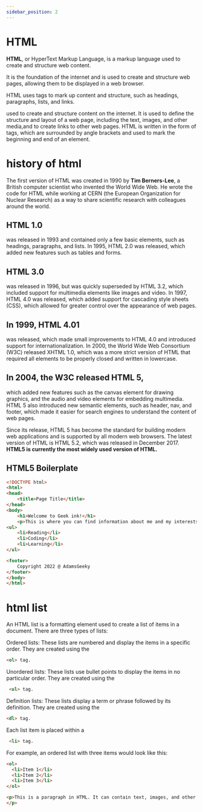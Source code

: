 ```yaml
---
sidebar_position: 2
---
```


# HTML 

**HTML**, or HyperText Markup Language, is a markup language used to create and structure web content. 

It is the foundation of the internet and is used to create and structure web pages, allowing them to be displayed in a web browser. 

HTML uses tags to mark up content and structure, such as headings, paragraphs, lists, and links. 

used to create and structure content on the internet. It is used to define the structure and layout of a web page, including the text, images, and other media,and to create links to other web pages.
HTML is written in the form of tags, which are surrounded by angle brackets and used 
to mark the beginning and end of an element. 

# history of html
The first version of HTML was created in 1990 by **Tim Berners-Lee**, a British computer scientist who invented the World Wide Web. He wrote the code for HTML while working at CERN (the European Organization for Nuclear Research) as a way to share scientific research with colleagues around the world.

## HTML 1.0
was released in 1993 and contained only a few basic elements, such as headings, paragraphs, and lists. In 1995, HTML 2.0 was released, which added new features such as tables and forms.

## HTML 3.0
was released in 1996, but was quickly superseded by HTML 3.2, which included support for multimedia elements like images and video. In 1997, HTML 4.0 was released, which added support for cascading style sheets (CSS), which allowed for greater control over the appearance of web pages.

## In 1999, HTML 4.01
was released, which made small improvements to HTML 4.0 and introduced support for internationalization. In 2000, the World Wide Web Consortium (W3C) released XHTML 1.0, which was a more strict version of HTML that required all elements to be properly closed and written in lowercase.

## In 2004, the W3C released HTML 5,

which added new features such as the canvas element for drawing graphics, and the audio and video elements for embedding multimedia. HTML 5 also introduced new semantic elements, such as header, nav, and footer, which made it easier for search engines to understand the content of web pages.

Since its release, HTML 5 has become the standard for building modern web applications and is supported by all modern web browsers. The latest version of HTML is HTML 5.2, which was released in December 2017.
**HTML5 is currently the most widely used version of HTML.**

## HTML5 Boilerplate

```html
<!DOCTYPE html>
<html>
<head>
	<title>Page Title</title>
</head>
<body>
	<h1>Welcome to Geek ink!</h1>
	<p>This is where you can find information about me and my interests.</p>
<ul>
	<li>Reading</li>
	<li>Coding</li>
	<li>Learning</li>
</ul>

<footer>
	Copyright 2022 @ AdamsGeeky
</footer>
</body>
</html>
```

# html list

An HTML list is a formatting element used to create a list of items in a document. There are three types of lists:

Ordered lists: These lists are numbered and display the items in a specific order. They are created using the 
```html
<ol> tag.
```
Unordered lists: These lists use bullet points to display the items in no particular order. They are created using the
```html
 <ul> tag.
```
Definition lists: These lists display a term or phrase followed by its definition. They are created using the 
```html
<dl> tag.
```
Each list item is placed within a
```html
 <li> tag.
```  
For example, an ordered list with three items would look like this:
```html
<ol>
  <li>Item 1</li>
  <li>Item 2</li>
  <li>Item 3</li>
</ol>
```

```html
<p>This is a paragraph in HTML. It can contain text, images, and other HTML elements. You can style it with CSS or manipulate it with JavaScript. It is an important part of web design and development.
</p>
```

